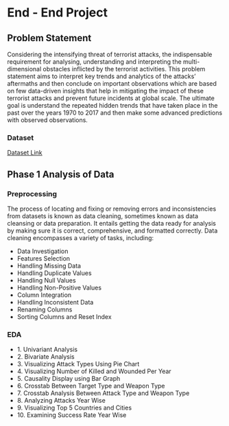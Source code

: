 <h1>End - End Project</h1>
<h2>Problem Statement</h2>
<p>Considering the intensifying threat of terrorist attacks, the indispensable requirement for 
analysing, understanding and interpreting the multi-dimensional obstacles inflicted by the terrorist 
activities.  This problem statement aims to interpret key trends and analytics of the attacks’ 
aftermaths and then conclude on important observations which are based on few data-driven 
insights that help in mitigating the impact of these terrorist attacks and prevent future incidents at 
global scale. The ultimate goal is understand the repeated hidden trends that have taken place in 
the past over the years 1970 to 2017 and then make some advanced predictions with observed 
observations.</p>
<h3>Dataset</h3>
<a href="https://www.kaggle.com/datasets/START-UMD/gtd">Dataset Link</a>
</br>
<h2>Phase 1 Analysis of Data</h2>
<h3>Preprocessing</h3>
<p>The process of locating and fixing or removing errors and inconsistencies from datasets is 
known as data cleaning, sometimes known as data cleansing or data preparation. It entails getting 
the data ready for analysis by making sure it is correct, comprehensive, and formatted correctly. 
Data cleaning encompasses a variety of tasks, including:</p>


<ul>
    <li>Data Investigation</li>
    <li>Features Selection</li>
    <li>Handling Missing Data</li>
    <li>Handling Duplicate Values</li>
    <li>Handling Null Values</li>
    <li>Handling Non-Positive Values</li>
    <li>Column Integration</li>
    <li>Handling Inconsistent Data</li>
    <li>Renaming Columns</li>
    <li>Sorting Columns and Reset Index</li>
</ul>
<h3>EDA</h3>
<ul>
    <li>1. Univariant Analysis</li>
    <li>2. Bivariate Analysis</li>
    <li>3. Visualizing Attack Types Using Pie Chart</li>
    <li>4. Visualizing Number of Killed and Wounded Per Year</li>
    <li>5. Causality Display using Bar Graph</li>
    <li>6. Crosstab Between Target Type and Weapon Type</li>
    <li>7. Crosstab Analysis Between Attack Type and Weapon Type</li>
    <li>8. Analyzing Attacks Year Wise</li>
    <li>9. Visualizing Top 5 Countries and Cities</li>
    <li>10. Examining Success Rate Year Wise</li>
</ul>


